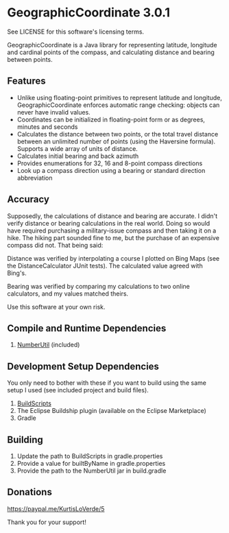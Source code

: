GeographicCoordinate 3.0.1
==========================

See LICENSE for this software's licensing terms.

GeographicCoordinate is a Java library for representing latitude, longitude and cardinal points of the compass, and calculating distance and bearing between points.


## Features

* Unlike using floating-point primitives to represent latitude and longitude, GeographicCoordinate enforces automatic range checking:  objects can never have invalid values.
* Coordinates can be initialized in floating-point form or as degrees, minutes and seconds
* Calculates the distance between two points, or the total travel distance between an unlimited number of points (using the Haversine formula).  Supports a wide array of units of distance.
* Calculates initial bearing and back azimuth
* Provides enumerations for 32, 16 and 8-point compass directions
* Look up a compass direction using a bearing or standard direction abbreviation


## Accuracy

Supposedly, the calculations of distance and bearing are accurate.  I didn't verify distance or bearing calculations in the real world.  Doing so would have required purchasing a military-issue compass and then taking it on a hike.  The hiking part sounded fine to me, but the purchase of an expensive compass did not.  That being said:

Distance was verified by interpolating a course I plotted on Bing Maps (see the DistanceCalculator JUnit tests).  The calculated value agreed with Bing's.

Bearing was verified by comparing my calculations to two online calculators, and my values matched theirs.

Use this software at your own risk.


## Compile and Runtime Dependencies

1.  [NumberUtil](https://github.com/kloverde/java-NumberUtil) (included)


## Development Setup Dependencies

You only need to bother with these if you want to build using the same setup I used (see included project and build files).

1.  [BuildScripts](https://github.com/kloverde/BuildScripts)
2.  The Eclipse Buildship plugin (available on the Eclipse Marketplace)
3.  Gradle


## Building

1.  Update the path to BuildScripts in gradle.properties
2.  Provide a value for builtByName in gradle.properties
3.  Provide the path to the NumberUtil jar in build.gradle


## Donations

https://paypal.me/KurtisLoVerde/5

Thank you for your support!
